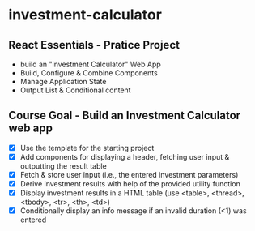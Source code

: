 # investment-calculator

## React Essentials - Pratice Project
- build an "investment Calculator" Web App
- Build, Configure & Combine Components
- Manage Application State
- Output List & Conditional content

## Course Goal - Build an Investment Calculator web app
- [X] Use the template for the starting project
- [X] Add components for displaying a header, fetching user input & outputting the result table
- [X] Fetch & store user input (i.e., the entered investment parameters)
- [X] Derive investment results with help of the provided utility function
- [X] Display investment results in a HTML table (use \<table>, \<thread>, \<tbody>, \<tr>, \<th>, \<td>)
- [X] Conditionally display an info message if an invalid duration (<1) was entered